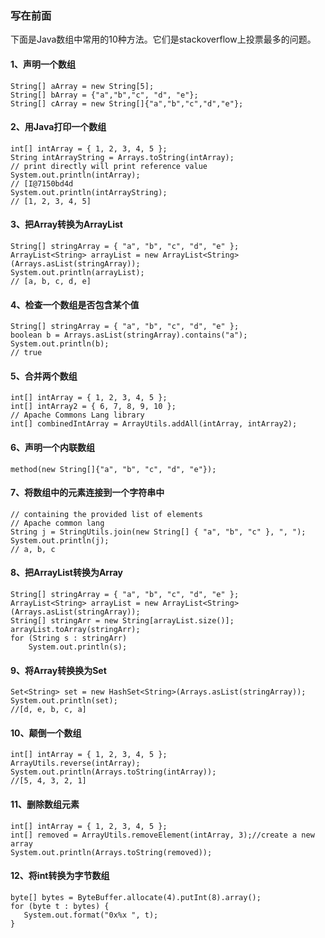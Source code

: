 ### **写在前面**  
下面是Java数组中常用的10种方法。它们是stackoverflow上投票最多的问题。  
#### 1、声明一个数组  
```
String[] aArray = new String[5];
String[] bArray = {"a","b","c", "d", "e"};
String[] cArray = new String[]{"a","b","c","d","e"};
```
#### 2、用Java打印一个数组  
```
int[] intArray = { 1, 2, 3, 4, 5 };
String intArrayString = Arrays.toString(intArray);
// print directly will print reference value
System.out.println(intArray);
// [I@7150bd4d
System.out.println(intArrayString);
// [1, 2, 3, 4, 5]
```
#### 3、把Array转换为ArrayList  
```
String[] stringArray = { "a", "b", "c", "d", "e" };
ArrayList<String> arrayList = new ArrayList<String>(Arrays.asList(stringArray));
System.out.println(arrayList);
// [a, b, c, d, e]
```
#### 4、检查一个数组是否包含某个值  
```
String[] stringArray = { "a", "b", "c", "d", "e" };
boolean b = Arrays.asList(stringArray).contains("a");
System.out.println(b);
// true
```
#### 5、合并两个数组  
```
int[] intArray = { 1, 2, 3, 4, 5 };
int[] intArray2 = { 6, 7, 8, 9, 10 };
// Apache Commons Lang library
int[] combinedIntArray = ArrayUtils.addAll(intArray, intArray2);
```
#### 6、声明一个内联数组  
```
method(new String[]{"a", "b", "c", "d", "e"});
```
#### 7、将数组中的元素连接到一个字符串中  
```
// containing the provided list of elements
// Apache common lang
String j = StringUtils.join(new String[] { "a", "b", "c" }, ", ");
System.out.println(j);
// a, b, c
```
#### 8、把ArrayList转换为Array  
```
String[] stringArray = { "a", "b", "c", "d", "e" };
ArrayList<String> arrayList = new ArrayList<String>(Arrays.asList(stringArray));
String[] stringArr = new String[arrayList.size()];
arrayList.toArray(stringArr);
for (String s : stringArr)
	System.out.println(s);
```
#### 9、将Array转换换为Set  
```
Set<String> set = new HashSet<String>(Arrays.asList(stringArray));
System.out.println(set);
//[d, e, b, c, a]
```
#### 10、颠倒一个数组  
```
int[] intArray = { 1, 2, 3, 4, 5 };
ArrayUtils.reverse(intArray);
System.out.println(Arrays.toString(intArray));
//[5, 4, 3, 2, 1]
```
#### 11、删除数组元素  
```
int[] intArray = { 1, 2, 3, 4, 5 };
int[] removed = ArrayUtils.removeElement(intArray, 3);//create a new array
System.out.println(Arrays.toString(removed));
```
#### 12、将int转换为字节数组  
```
byte[] bytes = ByteBuffer.allocate(4).putInt(8).array();
for (byte t : bytes) {
   System.out.format("0x%x ", t);
}
```
